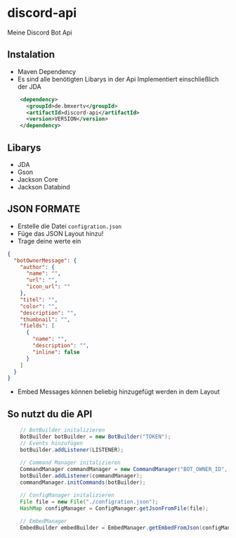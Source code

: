 # discord-api
Meine Discord Bot Api


## Instalation
- Maven Dependency
- Es sind alle benötigten Libarys in der Api Implementiert einschließlich der JDA
```xml
    <dependency>
      <groupId>de.bmxertv</groupId>
      <artifactId>discord-api</artifactId>
      <version>VERSION</version>
    </dependency> 
```

## Libarys
- JDA
- Gson
- Jackson Core
- Jackson Databind

## JSON FORMATE
- Erstelle die Datei `configration.json`
- Füge das JSON Layout hinzu!
- Trage deine werte ein
```json
{
  "botOwnerMessage": {
    "author": {
      "name": "",
      "url": "",
      "icon_url": ""
    },
    "titel": "",
    "color": "",
    "description": "",
    "thumbnail": "",
    "fields": [
      {
        "name": "",
        "description": "",
        "inline": false
      }
    ]
  }
}
```
- Embed Messages können beliebig hinzugefügt werden in dem Layout

## So nutzt du die API
```java
    // BotBuilder initalizieren
    BotBuilder botBuilder = new BotBuilder("TOKEN");
    // Events hinzufügen
    botBuilder.addListener(LISTENER);
    
    // Command Manager initalizieren
    CommandManager commandManager = new CommandManager("BOT_OWNER_ID", "PREFIX");
    botBuilder.addListener(commandManager);
    commandManager.initCommands(botBuilder);

    // ConfigManager initalizieren
    File file = new File("./configration.json");
    HashMap configManager = ConfigManager.getJsonFromFile(file);
    
    // EmbedManager
    EmbedBuilder embedBuilder = EmbedManager.getEmbedFromJson(configManager, "JSON_NAME");    
```